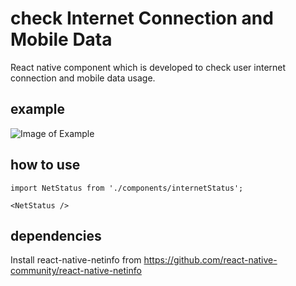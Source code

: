# check Internet Connection and Mobile Data
React native component which is developed to check user internet connection and mobile data usage.

## example
![Image of Example](https://user-images.githubusercontent.com/5220867/93060597-f2fda500-f6a4-11ea-8f25-9720c2d62551.gif)

## how to use

```
import NetStatus from './components/internetStatus';

<NetStatus />

```

## dependencies
Install react-native-netinfo from https://github.com/react-native-community/react-native-netinfo

